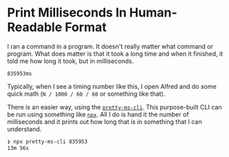 # Print Milliseconds In Human-Readable Format

I ran a command in a program. It doesn't really matter what command or program.
What does matter is that it took a long time and when it finished, it told me
how long it took, but in milliseconds.

```
835953ms
```

Typically, when I see a timing number like this, I open Alfred and do some
quick math (`N / 1000 / 60 / 60` or something like that).

There is an easier way, using the
[`pretty-ms-cli`](https://github.com/sindresorhus/pretty-ms-cli). This
purpose-built CLI can be run using something like
[`npx`](https://www.npmjs.com/package/npx). All I do is hand it the number of
milliseconds and it prints out how long that is in something that I can
understand.

```bash
❯ npx pretty-ms-cli 835953
13m 56s
```
